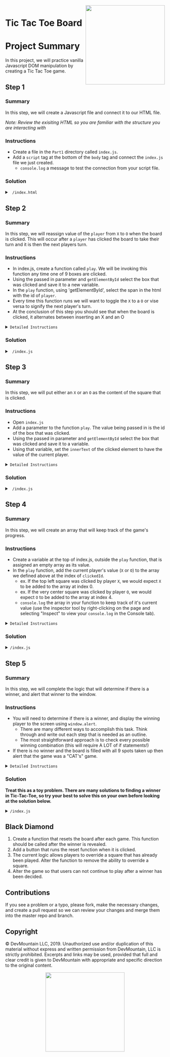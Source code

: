 <img src="https://s3.amazonaws.com/devmountain/readme-logo.png" width="250" align="right">

# Tic Tac Toe Board

# Project Summary

In this project, we will practice vanilla Javascript DOM manipulation by creating a Tic Tac Toe game.

## Step 1

### Summary

In this step, we will create a Javascript file and connect it to our HTML file.

_Note: Review the exisiting HTML so you are familiar with the structure you are interacting with_

### Instructions

- Create a file in the `Part1` directory called `index.js`.
- Add a `script` tag at the bottom of the `body` tag and connect the `index.js` file we just created.
  - `console.log` a message to test the connection from your script file.


### Solution

<details>

<summary> <code> /index.html </code> </summary>

```html
<!DOCTYPE html>
<html lang="en">
  <head>
    <meta charset="UTF-8" />
    <meta name="viewport" content="width=device-width, initial-scale=1.0" />
    <title>Tic Tac Toe</title>
    <link rel="stylesheet" href="./index.css" />
  </head>
  <body>
    <nav>
      <h1>Tic Tac Toe Board!</h1>
    </nav>
    <main>
      <table>
        <tr class="row">
          <td id="0" onclick="play(0)"></td>
          <td id="1" onclick="play(1)"></td>
          <td id="2" onclick="play(2)"></td>
        </tr>
        <tr class="row">
          <td id="3" onclick="play(3)"></td>
          <td id="4" onclick="play(4)"></td>
          <td id="5" onclick="play(5)"></td>
        </tr>
        <tr class="row">
          <td id="6" onclick="play(6)"></td>
          <td id="7" onclick="play(7)"></td>
          <td id="8" onclick="play(8)"></td>
        </tr>
      </table>
      <span>Player </span>
      <span id="player">X</span>
      <span>'s turn</span>
    </main>
    <script src="./index.js"></script>
  </body>
</html>

```
</details>

## Step 2

### Summary

In this step, we will reassign value of the `player` from `X` to `O` when the board is clicked. This will occur after a `player` has clicked the board to take their turn and it is then the next players turn.

### Instructions
- In index.js, create a function called `play`. We will be invoking this function any time one of 9 boxes are clicked. 
- Using the passed in parameter and `getElementById` select the box that was clicked and save it to a new variable.
- In the `play` function, using 'getElementById', select the span in the html with the id of `player`. 
- Every time this function runs we will want to toggle the `X` to a `O` or vise versa to signify the next player's turn.
- At the conclusion of this step you should see that when the board is clicked, it alternates between inserting an X and an O 

<details>
<summary>
<code>Detailed Instructions</code>
</summary>

  - The first thing that we will want to do inside our `index.js` file is to make a function called `play`. This function will not take in any parameters.
  - Inside the `play` function we need to get the element in the html document that displays who's turn it currently is. Notice that in the HTML file there is a span surrounding an X with an id of `player`.
    - To select the span we will need to use `document.getElementById('player')` and store it in a variable called `playerSpan` so we can reference it later in the function.
  - Now that we have selected the span and stored it to a variable we need to toggle the text inside the html to be either `X` or `O`.
    - To do this we need to write an if statement that checks if the `playerSpan.innerText` is `===` to `X`.
    - If `playerSpan.innerText` is equal to `X` then set the the value of `playerSpan.innerText` to `O`.
    - Else, set the value of `playerSpan.innerText` to `X`, Because if it isn't `X` It should be `O`

</details>


### Solution

<details>

<summary> <code> /index.js </code> </summary>

```js
function play() {
  const playerSpan = document.getElementById('player');

  if (playerSpan.innerText === 'X') {
    playerSpan.innerText = 'O';
  } else {
    playerSpan.innerText = 'X';
  }
}
```

</details>

## Step 3

### Summary

In this step, we will put either an `X` or an `O` as the content of the square that is clicked.

### Instructions
- Open `index.js`
- Add a parameter to the function `play`. The value being passed in is the id of the box that was clicked.
- Using the passed in parameter and `getElementById` select the box that was clicked and save it to a variable.
- Using that variable, set the `innerText` of the clicked element to have the value of the current player.

<details>
<summary>
<code>Detailed Instructions</code>
</summary>

- Inside of `index.js` we need to make some more changes to the `play` function.
- Change the function so that it now takes in a parameter, it can be named what ever we want, but for clarity sake lets call it `clickedId`.
- The value that gets passed in is the id of the selected element, so lets use that and `document.getElementById(clickedId)` and save it to a variable called `clickedElement`.
- Inside the if statement lets set the `clickedElement.innerText` equal to `X`. In the else clause, set it to `O`. 

</details>

### Solution

<details>

<summary> <code> /index.js </code> </summary>

```js
function play(clickedId) {
  const playerSpan = document.getElementById('player');
  const clickedElement = document.getElementById(clickedId);

  if (playerSpan.innerText === 'X') {
    playerSpan.innerText = 'O';
    clickedElement.innerText = 'X';
  } else {
    playerSpan.innerText = 'X';
    clickedElement.innerText = 'O';
  }
}
```

</details>

## Step 4

### Summary

In this step, we will create an array that will keep track of the game's progress.

### Instructions

- Create a variable at the top of index.js, outside the `play` function, that is assigned an empty array as its value.
- In the `play` function, add the current player's value (`X` or `O`) to the array we defined above at the index of `clickedId`. 
    - ex. If the top left square was clicked by player `X`, we would expect `X` to be added to the array at index 0.
    - ex. If the very center square was clicked by player `O`, we would expect `O` to be added to the array at index 4.
	- `console.log` the array in your function to keep track of it's current value (use the inspector tool by right-clicking on the page and selecting "Inspect" to view your `console.log` in the Console tab).

<details>
<summary>
<code>Detailed Instructions</code>
</summary>

- Create a variable at the top of the document, outside the `play` function that is equal to an empty array, lets call it `board`.
  - This array will be keeping track of who played what where and eventually will be how we determine if 3 items are clicked in a row.
- In the if clause of the `play` function, set the array at the index that is the same as the `clickedId` to a string of `X`. We will do this by typing something like this `board[clickedId] = 'X'`.
- In the else clause of the `play` function, set the array at the index that is the same as the `clickedId` to a string of `O`. We will do this by typing something like this `board[clickedId] = 'O'`

</details>

### Solution


<details>
<summary><code>/index.js</code> </summary>

```js
const board = [];

function play(clickedId) {
  const playerSpan = document.getElementById('player');
  const clickedElement = document.getElementById(clickedId);

  if (playerSpan.innerText === 'X') {
    playerSpan.innerText = 'O';
    clickedElement.innerText = 'X';
    board[clickedId] = 'X';
  } else {
    playerSpan.innerText = 'X';
    clickedElement.innerText = 'O';
    board[clickedId] = 'O';
  }
  console.log(board);
}
```

</details>

## Step 5

### Summary

In this step, we will complete the logic that will determine if there is a winner, and alert that winner to the window.

### Instructions

- You will need to determine if there is a winner, and display the winning player to the screen using `window.alert`.
    - There are many different ways to accomplish this task. Think through and write out each step that is needed as an outline.
     - The most straightforward approach is to check every possible winning combination (this will require A LOT of if statements!)
- If there is no winner and the board is filled with all 9 spots taken up then alert that the game was a "CAT's" game.


<details>
<summary>
<code>Detailed Instructions</code>
</summary>

- We will need to be referencing each item of the array pretty often, so to make our typing a bit easier lets store each index of the array into its own variable.
  - This step is not needed for the function to run properly, but it will make it easier to read.
  - Lets name each square appropriately by naming each of the 9 variables based off its location in the grid. For instance `topRight`, `topCenter`, and `middleCenter`.
- We next need to check if a winner has been determined. To do that we need to check every possible winning combination. For instance if `topLeft`, `topMiddle` and `topRight` all equal each other then we know we have a winner, almost. It is possible that all 3 squares have no value so they would all equal `undefiend`, which is not a winner. Because of that we need to first check that one of the squares does not equal `undefined`.
  - It will look something like this `if (topRight !== undefined && topRight === topCenter && topRight === topRight)`
  - In the case that all 3 are the same values then we will alert the winner. We can tell who won by looking at any of the 3 values, as what those variables hold is who played in those squares.
- Finally we need to check if the board has been filled in yet. To do this we are going to write a for loop that loops exactly 9 times, and check each index of the array.
  - If any of the index of the array contains `undefined`, we know that the array is not yet full. To keep track of this we need to create a variable called `boardFull` that by default is set to true. If we ever see the value `undefined` then we need to set its value to `false`.
  - After the for loop if the value of `boardFull` is is still true we need to alert, that it was a cats game.

</details>

### Solution

<strong>Treat this as a toy problem. There are many solutions to finding a winner in Tic-Tac-Toe, so try your best to solve this on your own before looking at the solution below. </strong>

<details>
<summary><code>/index.js</code> </summary>

```js
const board = [];

function play(clickedId) {
  const playerSpan = document.getElementById('player');
  const clickedElement = document.getElementById(clickedId);

  if (playerSpan.innerText === 'X') {
    playerSpan.innerText = 'O';
    clickedElement.innerText = 'X';
    board[clickedId] = 'X';
  } else {
    playerSpan.innerText = 'X';
    clickedElement.innerText = 'O';
    board[clickedId] = 'O';
  }
  console.log(board);

  const topLeft = board[0];
  const topCenter = board[1];
  const topRight = board[2];
  const middleLeft = board[3];
  const middleCenter = board[4];
  const middleRight = board[5];
  const bottomLeft = board[6];
  const bottomCenter = board[7];
  const bottomRight = board[8];

  // CHECKS ALL WINNING COMBINATIONS
  if (topLeft !== undefined && topLeft === topCenter && topLeft === topRight) {
    alert(`${topLeft} is the winner`);
    return;
  }
  if (middleLeft !== undefined && middleLeft === middleCenter && middleLeft === middleRight) {
    alert(`${middleLeft} is the winner`);
    return;
  }
  if (bottomLeft !== undefined && bottomLeft === bottomCenter && bottomLeft === bottomRight) {
    alert(`${bottomLeft} is the winner`);
    return;
  }
  if (topLeft !== undefined && topLeft === middleLeft && topLeft === bottomLeft) {
    alert(`${topLeft} is the winner`);
    return;
  }
  if (topCenter !== undefined && topCenter === middleCenter && topCenter === bottomCenter) {
    alert(`${topCenter} is the winner`);
    return;
  }
  if (topRight !== undefined && topRight === middleRight && topRight === bottomRight) {
    alert(`${topRight} is the winner`);
    return;
  }
  if (topLeft !== undefined && topLeft === middleCenter && topLeft === bottomRight) {
    alert(`${topLeft} is the winner`);
    return;
  }
  if (bottomLeft !== undefined && bottomLeft === middleCenter && bottomLeft === topRight) {
    alert(`${bottomLeft} is the winner`);
    return;
  }

  // DETERMINES IF THE BOARD IS FULL, ALERTS WHEN IT IS
  let boardFull = true;
  for (let i = 0; i <= 8; i++) {
    if (board[i] === undefined) {
      boardFull = false;
    }
  }
  if (boardFull === true) {
    alert("Cat's game, there is no winner");
  }
}

```

</details>

## Black Diamond 

1. Create a function that resets the board after each game. This function should be called after the winner is revealed.
2. Add a button that runs the reset function when it is clicked.
3. The current logic allows players to override a square that has already been played. Alter the function to remove the ability to override a square. 
4. Alter the game so that users can not continue to play after a winner has been decided.


## Contributions

If you see a problem or a typo, please fork, make the necessary changes, and create a pull request so we can review your changes and merge them into the master repo and branch.

## Copyright

© DevMountain LLC, 2019. Unauthorized use and/or duplication of this material without express and written permission from DevMountain, LLC is strictly prohibited. Excerpts and links may be used, provided that full and clear credit is given to DevMountain with appropriate and specific direction to the original content.

<p align="center">
<img src="https://s3.amazonaws.com/devmountain/readme-logo.png" width="250">
</p>
